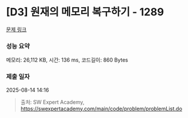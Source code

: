 # [D3] 원재의 메모리 복구하기 - 1289 

[문제 링크](https://swexpertacademy.com/main/code/problem/problemDetail.do?contestProbId=AV19AcoKI9sCFAZN) 

### 성능 요약

메모리: 26,112 KB, 시간: 136 ms, 코드길이: 860 Bytes

### 제출 일자

2025-08-14 14:16



> 출처: SW Expert Academy, https://swexpertacademy.com/main/code/problem/problemList.do